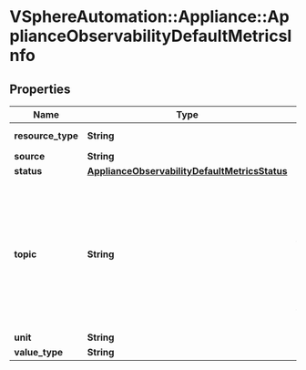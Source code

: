 # VSphereAutomation::Appliance::ApplianceObservabilityDefaultMetricsInfo

## Properties
Name | Type | Description | Notes
------------ | ------------- | ------------- | -------------
**resource_type** | **String** | Type of resource the metric is applicable on. | 
**source** | **String** | Source of the metric. | 
**status** | [**ApplianceObservabilityDefaultMetricsStatus**](ApplianceObservabilityDefaultMetricsStatus.md) |  | 
**topic** | **String** | Topic on which the metric is published. When clients pass a value of this structure as a parameter, the field must be an identifier for the resource type: appliance.observability.topic. When operations return a value of this structure as a result, the field will be an identifier for the resource type: appliance.observability.topic. | 
**unit** | **String** | Unit of the metric value. | 
**value_type** | **String** | Datatype of the metric value. | 


